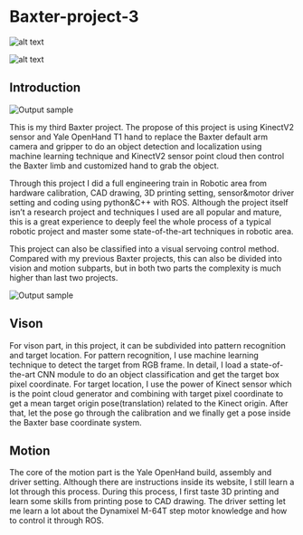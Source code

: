 # Baxter-project-3

![alt text](https://github.com/zhouyuan7/Baxter-project-3/blob/master/source/baxter_cover.jpg)

![alt text](https://github.com/zhouyuan7/Baxter-project-3/blob/master/source/baxter_vision0.jpg)

## Introduction

![Output sample](https://github.com/zhouyuan7/Baxter-project-3/blob/master/source/baxter_31.gif)

This is my third Baxter project. The propose of this project is using KinectV2 sensor and Yale OpenHand T1 hand to replace the Baxter default arm camera and gripper to do an object detection and localization using machine learning technique and KinectV2 sensor point cloud then control the Baxter limb and customized hand to grab the object.

Through this project I did a full engineering train in Robotic area from hardware calibration, CAD drawing, 3D printing setting, sensor&motor driver setting and coding using python&C++ with ROS. Although the project itself isn’t a research project and techniques I used are all popular and mature, this is a great experience to deeply feel the whole process of a typical robotic project and master some state-of-the-art techniques in robotic area.

This project can also be classified into a visual servoing control method. Compared with my previous Baxter projects, this can also be divided into vision and motion subparts, but in both two parts the complexity is much higher than last two projects.

![Output sample](https://github.com/zhouyuan7/Baxter-project-3/blob/master/source/baxter_30.gif)


## Vison
For vison part, in this project, it can be subdivided into pattern recognition and target location. For pattern recognition, I use machine learning technique to detect the target from RGB frame. In detail, I load a state-of-the-art CNN module to do an object classification and get the target box pixel coordinate. For target location, I use the power of Kinect sensor which is the point cloud generator and combining with target pixel coordinate to get a mean target origin pose(translation) related to the Kinect origin. After that, let the pose go through the calibration and we finally get a pose inside the Baxter base coordinate system.

## Motion
The core of the motion part is the Yale OpenHand build, assembly and driver setting. Although there are instructions inside its website, I still learn a lot through this process. During this process, I first taste 3D printing and learn some skills from printing pose to CAD drawing. 
The driver setting let me learn a lot about the Dynamixel M-64T step motor knowledge and how to control it through ROS.
